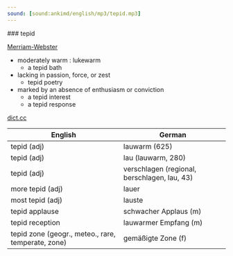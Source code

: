 ```yaml
---
sound: [sound:ankimd/english/mp3/tepid.mp3]
---
```


\### tepid

[Merriam-Webster](https://www.merriam-webster.com/dictionary/tepid)

- moderately warm : lukewarm
    - a tepid bath
- lacking in passion, force, or zest
    - tepid poetry
- marked by an absence of enthusiasm or conviction
    - a tepid interest
    - a tepid response

[dict.cc](https://www.dict.cc/tepid)

| English        | German       |
| -------------- | ------------ |
| tepid (adj) | lauwarm (625) |
| tepid (adj) | lau (lauwarm, 280) |
| tepid (adj) | verschlagen (regional, berschlagen, lau, 43) |
| more tepid (adj) | lauer |
| most tepid (adj) | lauste |
| tepid applause | schwacher Applaus (m) |
| tepid reception | lauwarmer Empfang (m) |
| tepid zone (geogr., meteo., rare, temperate, zone) | gemäßigte Zone (f) |
